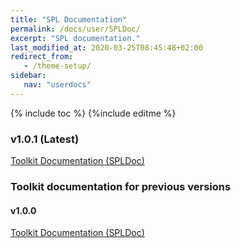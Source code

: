 ```yaml
---
title: "SPL Documentation"
permalink: /docs/user/SPLDoc/
excerpt: "SPL documentation."
last_modified_at: 2020-03-25T08:45:48+02:00
redirect_from:
   - /theme-setup/
sidebar:
   nav: "userdocs"
---
```

{% include toc %}
{%include editme %}

### v1.0.1 (Latest)

[Toolkit Documentation (SPLDoc)](/streamsx.cppws/doc/spldoc/html/)

### Toolkit documentation for previous versions

#### v1.0.0

[Toolkit Documentation (SPLDoc)](/streamsx.cppws/doc/v1.0.0/spldoc/html/)
